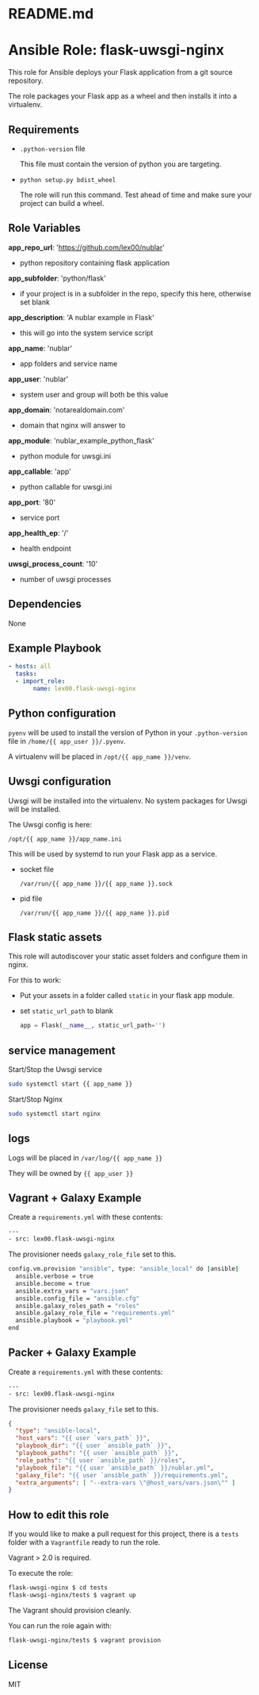 # README.md
# Ansible Role: flask-uwsgi-nginx

This role for Ansible deploys your Flask application from a git source repository.

The role packages your Flask app as a wheel and then installs it into a virtualenv.

## Requirements

-   `.python-version` file

    This file must contain the version of python you are targeting.

-   `python setup.py bdist_wheel`

    The role will run this command.  Test ahead of time and make sure your project can build a wheel.

## Role Variables

**app_repo_url**: 'https://github.com/lex00/nublar'
-   python repository containing flask application

**app_subfolder**: 'python/flask'
-   if your project is in a subfolder in the repo, specify this here, otherwise set blank

**app_description**: 'A nublar example in Flask'
-   this will go into the system service script

**app_name**: 'nublar'
-   app folders and service name

**app_user**: 'nublar'
-   system user and group will both be this value

**app_domain**: 'notarealdomain.com'
-   domain that nginx will answer to

**app_module**: 'nublar_example_python_flask'
-   python module for uwsgi.ini

**app_callable**: 'app'
-   python callable for uwsgi.ini

**app_port**: '80'
-   service port

**app_health_ep**: '/'
-   health endpoint

**uwsgi_process_count**: '10'
-   number of uwsgi processes

## Dependencies

None

## Example Playbook

```yml
- hosts: all
  tasks:
  - import_role:
       name: lex00.flask-uwsgi-nginx
  ```

## Python configuration

`pyenv` will be used to install the version of Python in your `.python-version` file in `/home/{{ app_user }}/.pyenv`.

A virtualenv will be placed in `/opt/{{ app_name }}/venv`.

## Uwsgi configuration

Uwsgi will be installed into the virtualenv.  No system packages for Uwsgi will be installed.

The Uwsgi config is here:

`/opt/{{ app_name }}/app_name.ini`

This will be used by systemd to run your Flask app as a service.

-   socket file

    `/var/run/{{ app_name }}/{{ app_name }}.sock`

-   pid file

    `/var/run/{{ app_name }}/{{ app_name }}.pid`

## Flask static assets

This role will autodiscover your static asset folders and configure them in nginx.

For this to work:
-   Put your assets in a folder called `static` in your flask app module.

-   set `static_url_path` to blank
    ```python
    app = Flask(__name__, static_url_path='')
    ```

## service management

Start/Stop the Uwsgi service
```sh
sudo systemctl start {{ app_name }}
```

Start/Stop Nginx
```sh
sudo systemctl start nginx
```

## logs

Logs will be placed in `/var/log/{{ app_name }}`

They will be owned by `{{ app_user }}`

## Vagrant + Galaxy Example

Create a `requirements.yml` with these contents:

```sh
---
- src: lex00.flask-uwsgi-nginx
```

The provisioner needs `galaxy_role_file` set to this.

```sh
config.vm.provision "ansible", type: "ansible_local" do |ansible|
  ansible.verbose = true
  ansible.become = true
  ansible.extra_vars = "vars.json"
  ansible.config_file = "ansible.cfg"
  ansible.galaxy_roles_path = "roles"
  ansible.galaxy_role_file = "requirements.yml"
  ansible.playbook = "playbook.yml"
end
```

## Packer + Galaxy Example

Create a `requirements.yml` with these contents:

```sh
---
- src: lex00.flask-uwsgi-nginx
```

The provisioner needs `galaxy_file` set to this.

```json
{
  "type": "ansible-local",
  "host_vars": "{{ user `vars_path` }}",
  "playbook_dir": "{{ user `ansible_path` }}",
  "playbook_paths": "{{ user `ansible_path` }}",
  "role_paths": "{{ user `ansible_path` }}/roles",
  "playbook_file": "{{ user `ansible_path` }}/nublar.yml",
  "galaxy_file": "{{ user `ansible_path` }}/requirements.yml",
  "extra_arguments": [ "--extra-vars \"@host_vars/vars.json\"" ]
}
```

## How to edit this role

If you would like to make a pull request for this project, there is a `tests` folder with a `Vagrantfile` ready to run the role.

Vagrant > 2.0 is required.

To execute the role:

```sh
flask-uwsgi-nginx $ cd tests
flask-uwsgi-nginx/tests $ vagrant up
```

The Vagrant should provision cleanly.

You can run the role again with:

```sh
flask-uwsgi-nginx/tests $ vagrant provision
```

## License

MIT

